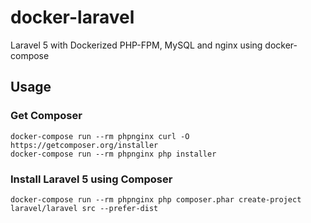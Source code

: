 # docker-laravel
Laravel 5 with Dockerized PHP-FPM, MySQL and nginx using docker-compose

## Usage

### Get Composer

    docker-compose run --rm phpnginx curl -O https://getcomposer.org/installer
    docker-compose run --rm phpnginx php installer

### Install Laravel 5 using Composer

	docker-compose run --rm phpnginx php composer.phar create-project laravel/laravel src --prefer-dist